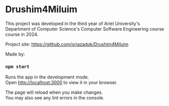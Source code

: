 # Drushim4Miluim

This project was developed in the third year of Ariel University's Department of Computer Science's Computer Software Engineering course course in 2024.

Project site: https://github.com/oriazadok/Drushim4Miluim

Made by:




### `npm start`

Runs the app in the development mode.\
Open [http://localhost:3000](http://localhost:3000) to view it in your browser.

The page will reload when you make changes.\
You may also see any lint errors in the console.

